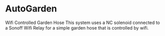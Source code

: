 # AutoGarden
Wifi Controlled Garden Hose
This system uses a NC solenoid connected to a Sonoff Wifi Relay for a simple garden hose that is controlled by wifi.
